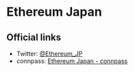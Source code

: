 # Ethereum Japan

## Official links

- Twitter: [@Ethereum_JP](https://twitter.com/Ethereum_JP)
- connpass: [Ethereum Japan - connpass](https://ethereumjapan.connpass.com/)
